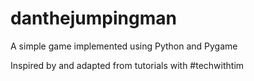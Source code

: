 # danthejumpingman
A simple game implemented using Python and Pygame

Inspired by and adapted from tutorials with #techwithtim
